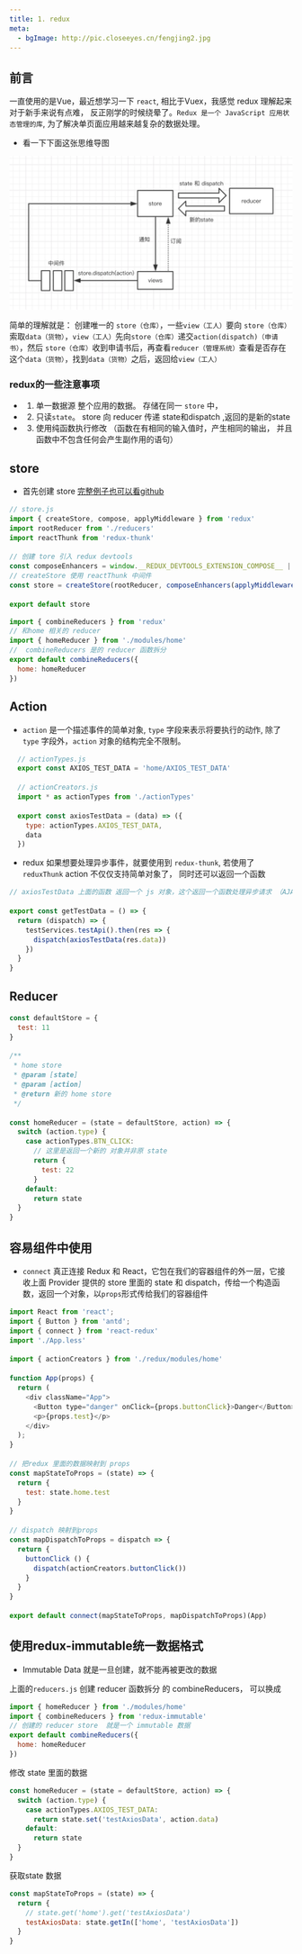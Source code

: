 ```yaml
---
title: 1. redux
meta: 
  - bgImage: http://pic.closeeyes.cn/fengjing2.jpg
---
```


## 前言
一直使用的是Vue，最近想学习一下 `react`, 相比于Vuex，我感觉 redux 理解起来对于新手来说有点难， 反正刚学的时候绕晕了。`Redux 是一个 JavaScript 应用状态管理的库`, 为了解决单页面应用越来越复杂的数据处理。
- 看一下下面这张思维导图

![image](./../images/redux.jpg)

简单的理解就是： 创建唯一的 `store（仓库）`，一些`view（工人）`要向 `store（仓库）`索取`data（货物）`，`view（工人）`先向`store（仓库）`递交`action(dispatch)（申请书）`，然后 `store（仓库）`收到申请书后，再查看`reducer（管理系统）`查看是否存在这个`data（货物）`，找到`data（货物）`之后，返回给`view（工人）`

### redux的一些注意事项
- 1. 单一数据源 整个应用的数据。 存储在同一 `store` 中，
- 2. 只读`state`。 store 向 reducer 传递 state和dispatch ,返回的是新的state
- 3. 使用纯函数执行修改 （函数在有相同的输入值时，产生相同的输出， 并且函数中不包含任何会产生副作用的语句）

## store

- 首先创建 store [完整例子也可以看github](https://github.com/hz199/__react-admin-zh-redux/tree/master/src/redux)

```js
// store.js
import { createStore, compose, applyMiddleware } from 'redux'
import rootReducer from './reducers'
import reactThunk from 'redux-thunk'

// 创建 tore 引入 redux devtools
const composeEnhancers = window.__REDUX_DEVTOOLS_EXTENSION_COMPOSE__ || compose
// createStore 使用 reactThunk 中间件
const store = createStore(rootReducer, composeEnhancers(applyMiddleware(reactThunk)))

export default store
```

```js
import { combineReducers } from 'redux'
// 和home 相关的 reducer
import { homeReducer } from './modules/home'
//  combineReducers 是的 reducer 函数拆分 
export default combineReducers({
  home: homeReducer
})
```

## Action

- `action` 是一个描述事件的简单对象, `type` 字段来表示将要执行的动作, 除了 `type` 字段外，`action` 对象的结构完全不限制。

```js
  // actionTypes.js
  export const AXIOS_TEST_DATA = 'home/AXIOS_TEST_DATA'

  // actionCreators.js
  import * as actionTypes from './actionTypes'

  export const axiosTestData = (data) => ({
    type: actionTypes.AXIOS_TEST_DATA,
    data
  })
```
- redux 如果想要处理异步事件，就要使用到 `redux-thunk`, 若使用了`reduxThunk` action 不仅仅支持简单对象了， 同时还可以返回一个函数

```js
// axiosTestData 上面的函数 返回一个 js 对象，这个返回一个函数处理异步请求 （AJAX）

export const getTestData = () => {
  return (dispatch) => {
    testServices.testApi().then(res => {
      dispatch(axiosTestData(res.data))
    })
  }
}
```

## Reducer 

```js
const defaultStore = {
  test: 11
}

/**
 * home store
 * @param [state]
 * @param [action]
 * @return 新的 home store
 */

const homeReducer = (state = defaultStore, action) => {
  switch (action.type) {
    case actionTypes.BTN_CLICK:
      // 这里是返回一个新的 对象并非原 state
      return {
        test: 22
      }
    default:
      return state
  }
}
```

## 容易组件中使用

- `connect` 真正连接 Redux 和 React，它包在我们的容器组件的外一层，它接收上面 Provider 提供的 store 里面的 state 和 dispatch，传给一个构造函数，返回一个对象，以`props`形式传给我们的容器组件

```js
import React from 'react';
import { Button } from 'antd';
import { connect } from 'react-redux'
import './App.less'

import { actionCreators } from './redux/modules/home'

function App(props) {
  return (
    <div className="App">
      <Button type="danger" onClick={props.buttonClick}>Danger</Button>
      <p>{props.test}</p>
    </div>
  );
}

// 把redux 里面的数据映射到 props
const mapStateToProps = (state) => {
  return {
    test: state.home.test
  }
}

// dispatch 映射到props
const mapDispatchToProps = dispatch => {
  return {
    buttonClick () {
      dispatch(actionCreators.buttonClick())
    }
  }
}

export default connect(mapStateToProps, mapDispatchToProps)(App)
```

## 使用redux-immutable统一数据格式

- Immutable Data 就是一旦创建，就不能再被更改的数据

上面的`reducers.js` 创建 reducer 函数拆分 的 combineReducers， 可以换成 
```js
import { homeReducer } from './modules/home'
import { combineReducers } from 'redux-immutable'
// 创建的 reducer store  就是一个 immutable 数据 
export default combineReducers({
  home: homeReducer
})
```

修改 state 里面的数据
```js
const homeReducer = (state = defaultStore, action) => {
  switch (action.type) {
    case actionTypes.AXIOS_TEST_DATA:
      return state.set('testAxiosData', action.data)
    default:
      return state
  }
}
```
获取state 数据
```js
const mapStateToProps = (state) => {
  return {
    // state.get('home').get('testAxiosData')
    testAxiosData: state.getIn(['home', 'testAxiosData'])
  }
}

```